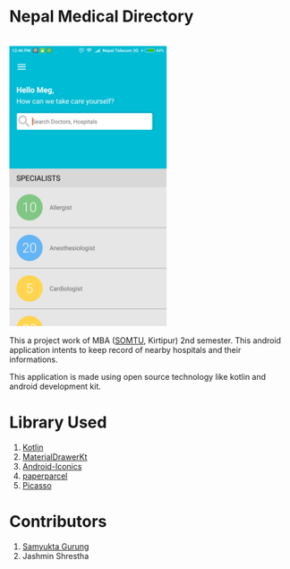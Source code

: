 # Nepal Medical Directory


<br>
<img height="500" src="https://github.com/munnadroid/nmd/blob/master/app/screenshot_1.png"/>
<br>


   
   
This a project work of MBA ([SOMTU](http://www.somtu.edu.np/), Kirtipur) 2nd semester. This android application intents to keep record of nearby hospitals and their informations.

This application is made using open source technology like kotlin and android development kit.

Library Used
================
1. [Kotlin](https://kotlinlang.org/)
2. [MaterialDrawerKt](https://github.com/zsmb13/MaterialDrawerKt)
3. [Android-Iconics](https://github.com/mikepenz/Android-Iconics)
4. [paperparcel](https://github.com/grandstaish/paperparcel)
5. [Picasso](https://github.com/square/picasso)


Contributors
==============
1. [Samyukta Gurung](https://github.com/yuktamas)   
2. Jashmin Shrestha 
